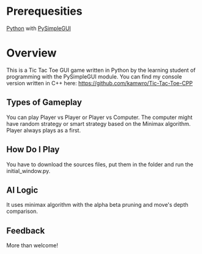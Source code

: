 # Prerequesities

[Python](https://www.python.org/) with [PySimpleGUI](https://www.pysimplegui.org/en/latest/)

# Overview

This is a Tic Tac Toe GUI game written in Python by the learning student of programming with the PySimpleGUI module.
You can find my console version written in C++ here: https://github.com/kamwro/Tic-Tac-Toe-CPP

## Types of Gameplay

You can play Player vs Player or Player vs Computer. The computer might have random strategy or smart strategy based on the Minimax algorithm.
Player always plays as a first.

## How Do I Play

You have to download the sources files, put them in the folder and run the initial_window.py.

## AI Logic

It uses minimax algorithm with the alpha beta pruning and move's depth comparison.

## Feedback

More than welcome!
